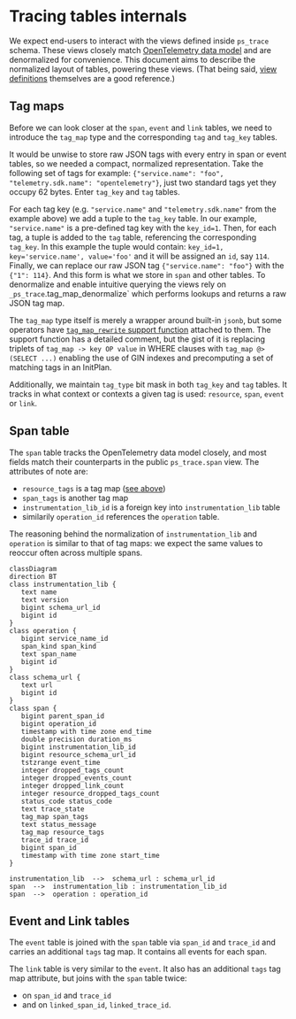 # Tracing tables internals

We expect end-users to interact with the views defined inside `ps_trace` schema.
These views closely match [OpenTelemetry data model](https://opentelemetry.io/docs/concepts/signals/traces/)
and are denormalized for convenience. This document aims to describe the normalized
layout of tables, powering these views. 
(That being said, [view definitions](../migration/idempotent/009-tracing-views.sql) themselves are a good reference.)

## Tag maps

Before we can look closer at the `span`, `event` and `link` tables, we need to
introduce the `tag_map` type and the corresponding `tag` and `tag_key` tables.

It would be unwise to store raw JSON tags with every entry in span or event tables,
so we needed a compact, normalized representation. Take the following set of
tags for example: `{"service.name": "foo", "telemetry.sdk.name": "opentelemetry"}`,
just two standard tags yet they occupy 62 bytes. Enter `tag_key` and `tag` tables.

For each tag key (e.g. `"service.name"` and `"telemetry.sdk.name"` from the
example above) we add a tuple to the `tag_key` table. In our example, `"service.name"` 
is a pre-defined tag key with the `key_id=1`. Then, for each tag, a tuple is added
to the `tag` table, referencing the corresponding `tag_key`. In this example the 
tuple would contain: `key_id=1, key='service.name', value='foo'` and it will be
assigned an `id`, say `114`. Finally, we can replace our raw JSON tag
`{"service.name": "foo"}` with the `{"1": 114}`. And this form is what we store
in `span` and other tables. To denormalize and enable intuitive querying the views 
rely on `_ps_trace`.tag_map_denormalize` which performs lookups and returns a raw
JSON tag map.

The `tag_map` type itself is merely a wrapper around built-in `jsonb`, but some
operators have [`tag_map_rewrite` support function](../src/support.rs) attached
to them. The support function has a detailed comment, but the gist of it is
replacing triplets of `tag_map -> key OP value` in WHERE clauses with
`tag_map @> (SELECT ...)` enabling the use of GIN indexes and precomputing
a set of matching tags in an InitPlan.

Additionally, we maintain `tag_type` bit mask in both `tag_key` and `tag` tables.
It tracks in what context or contexts a given tag is used: `resource`, `span`,
`event` or `link`.

## Span table

The `span` table tracks the OpenTelemetry data model closely, and most fields
match their counterparts in the public `ps_trace.span` view. The attributes of
note are:
- `resource_tags` is a tag map ([see above](#tag-maps))
- `span_tags` is another tag map
- `instrumentation_lib_id` is a foreign key into `instrumentation_lib` table
- similarily `operation_id` references the `operation` table.

The reasoning behind the normalization of `instrumentation_lib` and `operation`
is similar to that of tag maps: we expect the same values to reoccur often
across multiple spans.

```mermaid
classDiagram
direction BT
class instrumentation_lib {
   text name
   text version
   bigint schema_url_id
   bigint id
}
class operation {
   bigint service_name_id
   span_kind span_kind
   text span_name
   bigint id
}
class schema_url {
   text url
   bigint id
}
class span {
   bigint parent_span_id
   bigint operation_id
   timestamp with time zone end_time
   double precision duration_ms
   bigint instrumentation_lib_id
   bigint resource_schema_url_id
   tstzrange event_time
   integer dropped_tags_count
   integer dropped_events_count
   integer dropped_link_count
   integer resource_dropped_tags_count
   status_code status_code
   text trace_state
   tag_map span_tags
   text status_message
   tag_map resource_tags
   trace_id trace_id
   bigint span_id
   timestamp with time zone start_time
}

instrumentation_lib  -->  schema_url : schema_url_id
span  -->  instrumentation_lib : instrumentation_lib_id
span  -->  operation : operation_id
```

## Event and Link tables

The `event` table is joined with the `span` table via `span_id`
and `trace_id` and carries an additional `tags` tag map. It contains
all events for each span.

The `link` table is very similar to the `event`. It also has an additional
`tags` tag map attribute, but joins with the `span` table twice:
- on `span_id` and `trace_id`
- and on `linked_span_id`, `linked_trace_id`.